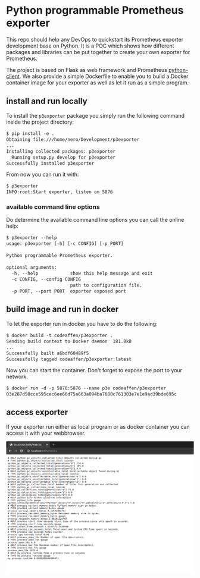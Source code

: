 # Python programmable Prometheus exporter

This repo should help any DevOps to quickstart its Prometheus exporter development base on Python. It is a POC which shows how different packages and libraries can be put together to create your own exporter for Prometheus.

The project is based on Flask as web framework and Prometheus [python-client](https://github.com/prometheus/client_python). We also provide a simple Dockerfile to enable you to build a Docker container image for your exporter as well as let it run as a simple program.

## install and run locally

To install the `p3exporter` package you simply run the following command inside the project directory:

```text
$ pip install -e .
Obtaining file:///home/nero/Development/p3exporter
...
Installing collected packages: p3exporter
  Running setup.py develop for p3exporter
Successfully installed p3exporter
```

From now you can run it with:

```text
$ p3exporter
INFO:root:Start exporter, listen on 5876
```

### available command line options

Do determine the available command line options you can call the online help:

```text
$ p3exporter --help
usage: p3exporter [-h] [-c CONFIG] [-p PORT]

Python programmable Prometheus exporter.

optional arguments:
  -h, --help            show this help message and exit
  -c CONFIG, --config CONFIG
                        path to configuration file.
  -p PORT, --port PORT  exporter exposed port
```

## build image and run in docker

To let the exporter run in docker you have to do the following:

```text
$ docker build -t codeaffen/p3exporter .
Sending build context to Docker daemon  181.8kB
...
Successfully built a6bdf60489f5
Successfully tagged codeaffen/p3exporter:latest
```

Now you can start the container. Don't forget to expose the port to your network.

```text
$ docker run -d -p 5876:5876 --name p3e codeaffen/p3exporter
03e287d50cce595cec6ee66d75a663a094ba7688c761303e7e1e9ad39bde695c
```

## access exporter

If your exporter run either as local program or as docker container you can access it with your webbrowser.

![metrics in browser](static/images/metrics.png)
